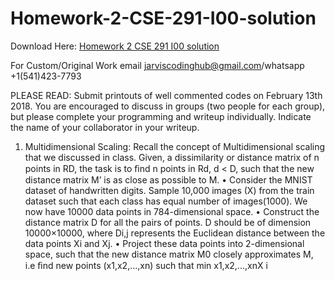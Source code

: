 # Homework-2-CSE-291-I00-solution

Download Here: [Homework 2 CSE 291 I00 solution](https://jarviscodinghub.com/assignment/homework-2-cse-291-i00-solution/)

For Custom/Original Work email jarviscodinghub@gmail.com/whatsapp +1(541)423-7793

PLEASE READ: Submit printouts of well commented codes on February 13th 2018. You are encouraged to discuss in groups (two people for each group), but please complete your programming and writeup individually. Indicate the name of your collaborator in your writeup.
1. Multidimensional Scaling: Recall the concept of Multidimensional scaling that we discussed in class. Given, a dissimilarity or distance matrix of n points in RD, the task is to ﬁnd n points in Rd, d < D, such that the new distance matrix M’ is as close as possible to M. • Consider the MNIST dataset of handwritten digits. Sample 10,000 images (X) from the train dataset such that each class has equal number of images(1000). We now have 10000 data points in 784-dimensional space. • Construct the distance matrix D for all the pairs of points. D should be of dimension 10000×10000, where Di,j represents the Euclidean distance between the data points Xi and Xj. • Project these data points into 2-dimensional space, such that the new distance matrix M0 closely approximates M, i.e ﬁnd new points (x1,x2,...,xn) such that min x1,x2,...,xnX i


